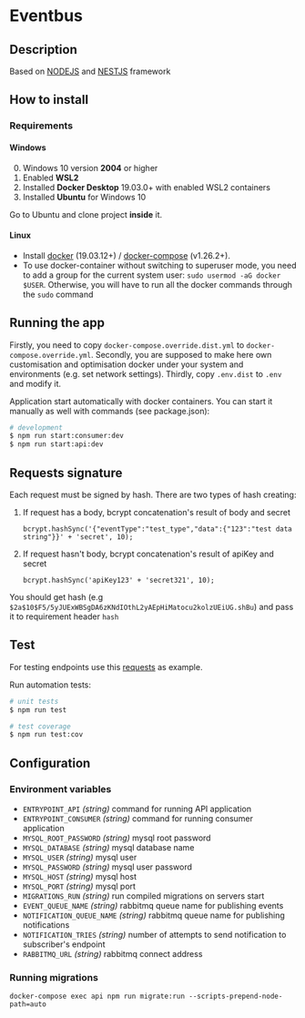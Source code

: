 [NESTJS-LINK]: https://nestjs.com/
[NODEJS-LINK]: https://nodejs.org/uk/
[DOCKER-LINK]: https://docs.docker.com/install/
[DOCKERCOMPOSE-LINK]: https://docs.docker.com/compose/install/
[POSTMAN_COLLECTION]: https://www.getpostman.com/collections/8f60b3d23a157b68c50c
# Eventbus

## Description

Based on [NODEJS][NODEJS-LINK] and [NESTJS][NESTJS-LINK] framework

## How to install

### Requirements

#### Windows

0. Windows 10 version **2004** or higher
1. Enabled **WSL2**
2. Installed **Docker Desktop** 19.03.0+  with enabled WSL2 containers
3. Installed **Ubuntu** for Windows 10

Go to Ubuntu and clone project **inside** it.

#### Linux

* Install [docker][DOCKER-LINK] (19.03.12+) / [docker-compose][DOCKERCOMPOSE-LINK] (v1.26.2+).
* To use docker-container without switching to superuser mode, you need to add a group for the current system user: `sudo usermod -aG docker $USER`. Otherwise, you will have to run all the docker commands through the `sudo` command


## Running the app
Firstly, you need to copy `docker-compose.override.dist.yml` to `docker-compose.override.yml`.
Secondly, you are supposed to make here own customisation and optimisation docker under your system and environments (e.g. set network settings).
Thirdly, copy `.env.dist` to `.env` and modify it. 

Application start automatically with docker containers. You can start it manually as well with commands (see package.json):
```bash
# development
$ npm run start:consumer:dev
$ npm run start:api:dev
```

## Requests signature
Each request must be signed by hash. There are two types of hash creating:
1. If request has a body, bcrypt concatenation's result of body and secret
    ```
    bcrypt.hashSync('{"eventType":"test_type","data":{"123":"test data string"}}' + 'secret', 10);
    ```
2. If request hasn't body, bcrypt concatenation's result of apiKey and secret
    ```
    bcrypt.hashSync('apiKey123' + 'secret321', 10);
    ```
You should get hash (e.g `$2a$10$F5/5yJUExWBSgDA6zKNdIOthL2yAEpHiMatocu2kolzUEiUG.shBu`) and pass it to requirement header `hash`
## Test
For testing endpoints use this [requests][POSTMAN_COLLECTION] as example.

Run automation tests:
```bash
# unit tests
$ npm run test

# test coverage
$ npm run test:cov
```
## Configuration

### Environment variables

- `ENTRYPOINT_API` _(string)_ command for running API application
- `ENTRYPOINT_CONSUMER` _(string)_ command for running consumer application
- `MYSQL_ROOT_PASSWORD` _(string)_ mysql root password
- `MYSQL_DATABASE` _(string)_ mysql database name
- `MYSQL_USER` _(string)_ mysql user
- `MYSQL_PASSWORD` _(string)_ mysql user password
- `MYSQL_HOST` _(string)_ mysql host
- `MYSQL_PORT` _(string)_ mysql port
- `MIGRATIONS_RUN` _(string)_ run compiled migrations on servers start
- `EVENT_QUEUE_NAME` _(string)_ rabbitmq queue name for publishing events
- `NOTIFICATION_QUEUE_NAME` _(string)_ rabbitmq queue name for publishing notifications
- `NOTIFICATION_TRIES` _(string)_ number of attempts to send notification to subscriber's endpoint
- `RABBITMQ_URL` _(string)_ rabbitmq connect address


### Running migrations
`docker-compose exec api npm run migrate:run --scripts-prepend-node-path=auto`

